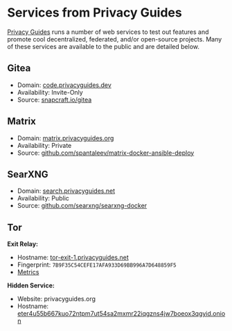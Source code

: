 # Services from Privacy Guides

[Privacy Guides](https://www.privacyguides.org) runs a number of web services to test out features and promote cool decentralized, federated, and/or open-source projects. Many of these services are available to the public and are detailed below.

## Gitea

- Domain: [code.privacyguides.dev](https://code.privacyguides.dev/)
- Availability: Invite-Only
- Source: [snapcraft.io/gitea](https://snapcraft.io/gitea)

## Matrix

- Domain: [matrix.privacyguides.org](https://matrix.privacyguides.org)
- Availability: Private
- Source: [github.com/spantaleev/matrix-docker-ansible-deploy](https://github.com/spantaleev/matrix-docker-ansible-deploy)

## SearXNG

- Domain: [search.privacyguides.net](https://search.privacyguides.net/)
- Availability: Public
- Source: [github.com/searxng/searxng-docker](https://github.com/searxng/searxng-docker)

## Tor

**Exit Relay:**

- Hostname: [tor-exit-1.privacyguides.net](http://167.235.245.76/)
- Fingerprint: `7B9F35C54CEFE17AFA933D69BB996A7D648859F5`
- [Metrics](https://metrics.torproject.org/rs.html#details/7B9F35C54CEFE17AFA933D69BB996A7D648859F5)

**Hidden Service:**

- Website: privacyguides.org
- Hostname: [eter4u55b667kuo72ntpm7ut54sa2mxmr22iqgzns4jw7boeox3qgyid.onion](http://eter4u55b667kuo72ntpm7ut54sa2mxmr22iqgzns4jw7boeox3qgyid.onion/)
